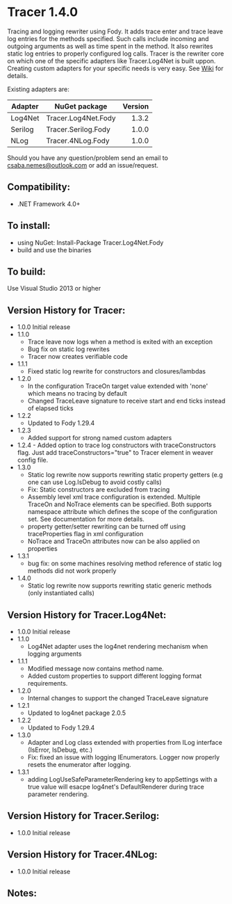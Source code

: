 Tracer 1.4.0
======

Tracing and logging rewriter using Fody. It adds trace enter and trace leave log entries for the methods specified. Such calls include incoming and outgoing arguments as well as time spent in the method. It also rewrites static log entries to properly configured log calls. Tracer is the rewriter core on which one of the specific adapters like Tracer.Log4Net is built uppon. Creating custom adapters for your specific needs is very easy. 
See [Wiki](https://github.com/csnemes/tracer/wiki) for details.

Existing adapters are:

|Adapter     |NuGet package       |Version |
|------------|--------------------|-------:|
|Log4Net     |Tracer.Log4Net.Fody | 1.3.2  |
|Serilog     |Tracer.Serilog.Fody | 1.0.0  |
|NLog        |Tracer.4NLog.Fody   | 1.0.0  |

Should you have any question/problem send an email to csaba.nemes@outlook.com or add an issue/request.

Compatibility:
---
  - .NET Framework 4.0+

To install:
---
  - using NuGet: Install-Package Tracer.Log4Net.Fody 
  - build and use the binaries

To build:
---
Use Visual Studio 2013 or higher

Version History for Tracer:
---
* 1.0.0 
    Initial release
* 1.1.0
    - Trace leave now logs when a method is exited with an exception
    - Bug fix on static log rewrites
    - Tracer now creates verifiable code
* 1.1.1
    - Fixed static log rewrite for constructors and closures/lambdas
* 1.2.0
    - In the configuration TraceOn target value extended with 'none' which means no tracing by default
    - Changed TraceLeave signature to receive start and end ticks instead of elapsed ticks
* 1.2.2
    - Updated to Fody 1.29.4
* 1.2.3
    - Added support for strong named custom adapters 
* 1.2.4
	  - Added option to trace log constructors with traceConstructors flag. Just add traceConstructors="true" to Tracer element in weaver config file. 
* 1.3.0
    - Static log rewrite now supports rewriting static property getters (e.g one can use Log.IsDebug to avoid costly calls)
    - Fix: Static constructors are excluded from tracing
    - Assembly level xml trace configuration is extended. Multiple TraceOn and NoTrace elements can be specified. Both supports
    namespace attribute which defines the scope of the configuration set. See documentation for more details.
    - property getter/setter rewriting can be turned off using traceProperties flag in xml configuration
    - NoTrace and TraceOn attributes now can be also applied on properties
* 1.3.1
    - bug fix: on some machines resolving method reference of static log methods did not work properly
* 1.4.0
    - Static log rewrite now supports rewriting static generic methods (only instantiated calls)
      
Version History for Tracer.Log4Net:
---
* 1.0.0 
    Initial release
* 1.1.0
    - Log4Net adapter uses the log4net rendering mechanism when logging arguments
* 1.1.1
    - Modified message now contains method name. 
    - Added custom properties to support different logging format requirements.
* 1.2.0
    - Internal changes to support the changed TraceLeave signature
* 1.2.1 
    - Updated to log4net package 2.0.5 
* 1.2.2
    - Updated to Fody 1.29.4
* 1.3.0
    - Adapter and Log class extended with properties from ILog interface (IsError, IsDebug, etc.)
    - Fix: fixed an issue with logging IEnumerators. Logger now properly resets the enumerator after logging.
* 1.3.1
    - adding LogUseSafeParameterRendering key to appSettings with a true value will esacpe log4net's DefaultRenderer during trace parameter rendering.

Version History for Tracer.Serilog:
---
* 1.0.0 
    Initial release
    
Version History for Tracer.4NLog:
---
* 1.0.0 
    Initial release
    
Notes:
---
